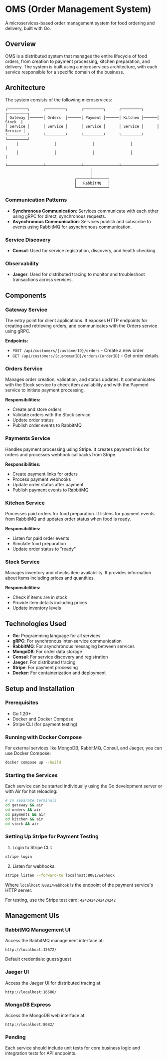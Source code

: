 # OMS (Order Management System)

A microservices-based order management system for food ordering and delivery, built with Go.

## Overview

OMS is a distributed system that manages the entire lifecycle of food orders, from creation to payment processing, kitchen preparation, and delivery. The system is built using a microservices architecture, with each service responsible for a specific domain of the business.

## Architecture

The system consists of the following microservices:

```
┌─────────┐      ┌─────────┐      ┌─────────┐      ┌─────────┐      ┌─────────┐
│ Gateway │──────│ Orders  │──────│ Payment │──────│ Kitchen │──────│  Stock  │
│ Service │      │ Service │      │ Service │      │ Service │      │ Service │
└─────────┘      └─────────┘      └─────────┘      └─────────┘      └─────────┘
     │                │                │                │                │
     │                │                │                │                │
     └────────────────┴────────────────┴────────────────┴────────────────┘
                                      │
                                      │
                               ┌──────┴───────┐
                               │   RabbitMQ   │
                               └──────────────┘
```

### Communication Patterns

- **Synchronous Communication**: Services communicate with each other using gRPC for direct, synchronous requests.
- **Asynchronous Communication**: Services publish and subscribe to events using RabbitMQ for asynchronous communication.

### Service Discovery

- **Consul**: Used for service registration, discovery, and health checking.

### Observability

- **Jaeger**: Used for distributed tracing to monitor and troubleshoot transactions across services.

## Components

### Gateway Service

The entry point for client applications. It exposes HTTP endpoints for creating and retrieving orders, and communicates with the Orders service using gRPC.

**Endpoints:**
- `POST /api/customers/{customerID}/orders` - Create a new order
- `GET /api/customers/{customerID}/orders/{orderID}` - Get order details

### Orders Service

Manages order creation, validation, and status updates. It communicates with the Stock service to check item availability and with the Payment service to initiate payment processing.

**Responsibilities:**
- Create and store orders
- Validate orders with the Stock service
- Update order status
- Publish order events to RabbitMQ

### Payments Service

Handles payment processing using Stripe. It creates payment links for orders and processes webhook callbacks from Stripe.

**Responsibilities:**
- Create payment links for orders
- Process payment webhooks
- Update order status after payment
- Publish payment events to RabbitMQ

### Kitchen Service

Processes paid orders for food preparation. It listens for payment events from RabbitMQ and updates order status when food is ready.

**Responsibilities:**
- Listen for paid order events
- Simulate food preparation
- Update order status to "ready"

### Stock Service

Manages inventory and checks item availability. It provides information about items including prices and quantities.

**Responsibilities:**
- Check if items are in stock
- Provide item details including prices
- Update inventory levels

## Technologies Used

- **Go**: Programming language for all services
- **gRPC**: For synchronous inter-service communication
- **RabbitMQ**: For asynchronous messaging between services
- **MongoDB**: For order data storage
- **Consul**: For service discovery and registration
- **Jaeger**: For distributed tracing
- **Stripe**: For payment processing
- **Docker**: For containerization and deployment

## Setup and Installation

### Prerequisites

- Go 1.20+
- Docker and Docker Compose
- Stripe CLI (for payment testing)

### Running with Docker Compose

For external services like MongoDB, RabbitMQ, Consul, and Jaeger, you can use Docker Compose:

```bash
docker compose up --build
```

### Starting the Services

Each service can be started individually using the Go development server or with Air for hot reloading:

```bash
# In separate terminals
cd gateway && air
cd orders && air
cd payments && air
cd kitchen && air
cd stock && air
```

### Setting Up Stripe for Payment Testing

1. Login to Stripe CLI:
```bash
stripe login
```

2. Listen for webhooks:
```bash
stripe listen --forward-to localhost:8081/webhook
```

Where `localhost:8081/webhook` is the endpoint of the payment service's HTTP server.

For testing, use the Stripe test card: `4242424242424242`

## Management UIs

### RabbitMQ Management UI

Access the RabbitMQ management interface at:
```
http://localhost:15672/
```
Default credentials: guest/guest

### Jaeger UI

Access the Jaeger UI for distributed tracing at:
```
http://localhost:16686/
```

### MongoDB Express

Access the MongoDB web interface at:
```
http://localhost:8082/
```


### Pending

Each service should include unit tests for core business logic and integration tests for API endpoints.

